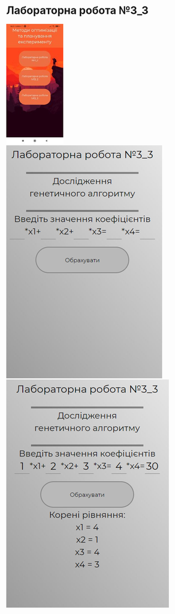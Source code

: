 # Лабораторна робота №3_3

![Lab11](/assets/example1.jpg)
![Lab12](/assets/example2.jpg)
![Lab13](/assets/example3.jpg)